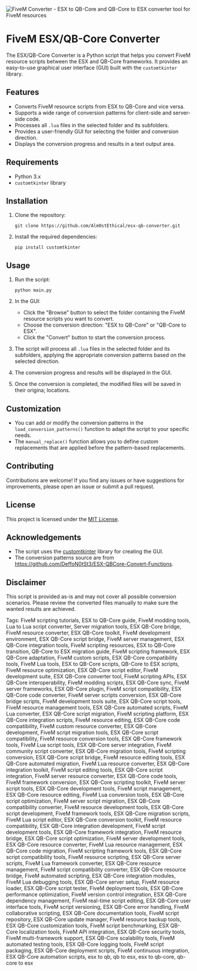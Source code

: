 ![FiveM Converter - ESX to QB-Core and QB-Core to ESX converter tool for FiveM resources](https://github.com/Alm0stEthical/esx-qb-converter/assets/136627966/a223d9a2-dff2-4f80-88f2-1fe1a0f77f68)
# FiveM ESX/QB-Core Converter
The ESX/QB-Core Converter is a Python script that helps you convert FiveM resource scripts between the ESX and QB-Core frameworks. It provides an easy-to-use graphical user interface (GUI) built with the `customtkinter` library.

## Features

- Converts FiveM resource scripts from ESX to QB-Core and vice versa.
- Supports a wide range of conversion patterns for client-side and server-side code.
- Processes all `.lua` files in the selected folder and its subfolders.
- Provides a user-friendly GUI for selecting the folder and conversion direction.
- Displays the conversion progress and results in a text output area.

## Requirements

- Python 3.x
- `customtkinter` library

## Installation

1. Clone the repository:
   ```
   git clone https://github.com/Alm0stEthical/esx-qb-converter.git
   ```

2. Install the required dependencies:
   ```
   pip install customtkinter
   ```

## Usage

1. Run the script:
   ```
   python main.py
   ```

2. In the GUI:
   - Click the "Browse" button to select the folder containing the FiveM resource scripts you want to convert.
   - Choose the conversion direction: "ESX to QB-Core" or "QB-Core to ESX".
   - Click the "Convert" button to start the conversion process.
    
3. The script will process all `.lua` files in the selected folder and its subfolders, applying the appropriate conversion patterns based on the selected direction.

4. The conversion progress and results will be displayed in the GUI.

5. Once the conversion is completed, the modified files will be saved in their origina; locations.

## Customization

- You can add or modify the conversion patterns in the `load_conversion_patterns()` function to adapt the script to your specific needs.
- The `manual_replace()` function allows you to define custom replacements that are applied before the pattern-based replacements.

## Contributing

Contributions are welcome! If you find any issues or have suggestions for improvements, please open an issue or submit a pull request.

## License

This project is licensed under the [MIT License](LICENSE).

## Acknowledgements

- The script uses the [customtkinter](https://github.com/TomSchimansky/CustomTkinter) library for creating the GUI.
- The conversion patterns source are from https://github.com/DeffoN0tSt3/ESX-QBCore-Convert-Functions.

## Disclaimer

This script is provided as-is and may not cover all possible conversion scenarios. Please review the converted files manually to make sure the wanted results are achieved.

Tags:
FiveM scripting tutorials, ESX to QB-Core guide, FiveM modding tools, Lua to Lua script converter, Server migration tools, ESX QB-Core bridge, FiveM resource converter, ESX QB-Core toolkit, FiveM development environment, ESX QB-Core script bridge, FiveM server management, ESX QB-Core integration tools, FiveM scripting resources, ESX to QB-Core transition, QB-Core to ESX migration guide, FiveM scripting framework, ESX QB-Core adaptation, FiveM custom scripts, ESX QB-Core compatibility tools, FiveM Lua tools, ESX to QB-Core scripts, QB-Core to ESX scripts, FiveM resource optimization, ESX QB-Core script editor, FiveM development suite, ESX QB-Core converter tool, FiveM scripting APIs, ESX QB-Core interoperability, FiveM modding scripts, ESX QB-Core sync, FiveM server frameworks, ESX QB-Core plugin, FiveM script compatibility, ESX QB-Core code converter, FiveM server scripts conversion, ESX QB-Core bridge scripts, FiveM development tools suite, ESX QB-Core script tools, FiveM resource management tools, ESX QB-Core automated scripts, FiveM Lua converter, ESX QB-Core script migration, FiveM scripting platform, ESX QB-Core integration scripts, FiveM resource editing, ESX QB-Core code compatibility, FiveM custom resource converter, ESX QB-Core development, FiveM script migration tools, ESX QB-Core script compatibility, FiveM resource conversion tools, ESX QB-Core framework tools, FiveM Lua script tools, ESX QB-Core server integration, FiveM community script converter, ESX QB-Core migration tools, FiveM scripting conversion, ESX QB-Core script bridge, FiveM resource editing tools, ESX QB-Core automated migration, FiveM Lua resource converter, ESX QB-Core integration toolkit, FiveM script editing tools, ESX QB-Core script integration, FiveM server resource converter, ESX QB-Core code tools, FiveM framework conversion, ESX QB-Core scripting toolkit, FiveM server script tools, ESX QB-Core development tools, FiveM script management, ESX QB-Core resource editing, FiveM Lua conversion tools, ESX QB-Core script optimization, FiveM server script migration, ESX QB-Core compatibility converter, FiveM resource development tools, ESX QB-Core script development, FiveM framework tools, ESX QB-Core migration scripts, FiveM Lua script editor, ESX QB-Core conversion toolkit, FiveM resource compatibility, ESX QB-Core integration development, FiveM script development tools, ESX QB-Core framework integration, FiveM resource bridge, ESX QB-Core script optimization, FiveM server development tools, ESX QB-Core resource converter, FiveM Lua resource management, ESX QB-Core code migration, FiveM scripting framework tools, ESX QB-Core script compatibility tools, FiveM resource scripting, ESX QB-Core server scripts, FiveM Lua framework converter, ESX QB-Core resource management, FiveM script compatibility converter, ESX QB-Core resource bridge, FiveM automated scripting, ESX QB-Core integration modules, FiveM Lua debugging tools, ESX QB-Core server setup, FiveM resource loader, ESX QB-Core script tester, FiveM deployment tools, ESX QB-Core performance optimization, FiveM version control integration, ESX QB-Core dependency management, FiveM real-time script editing, ESX QB-Core user interface tools, FiveM script versioning, ESX QB-Core error handling, FiveM collaborative scripting, ESX QB-Core documentation tools, FiveM script repository, ESX QB-Core update manager, FiveM resource backup tools, ESX QB-Core customization tools, FiveM script benchmarking, ESX QB-Core localization tools, FiveM API integration, ESX QB-Core security tools, FiveM multi-framework support, ESX QB-Core scalability tools, FiveM automated testing tools, ESX QB-Core logging tools, FiveM script packaging, ESX QB-Core deployment scripts, FiveM continuous integration, ESX QB-Core automation scripts, esx to qb, qb to esx, esx to qb-core, qb-core to esx
